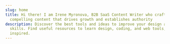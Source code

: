 ```yaml
---
slug: home
title: Hi there! I am Irene Myronova, B2B SaaS Content Writer who crafts
  compelling content that drives growth and establishes authority
description: Discover the best tools and ideas to improve your design and web
  skills. Find useful resources to learn design, coding, and web tools, and get
  inspired.
---
```

